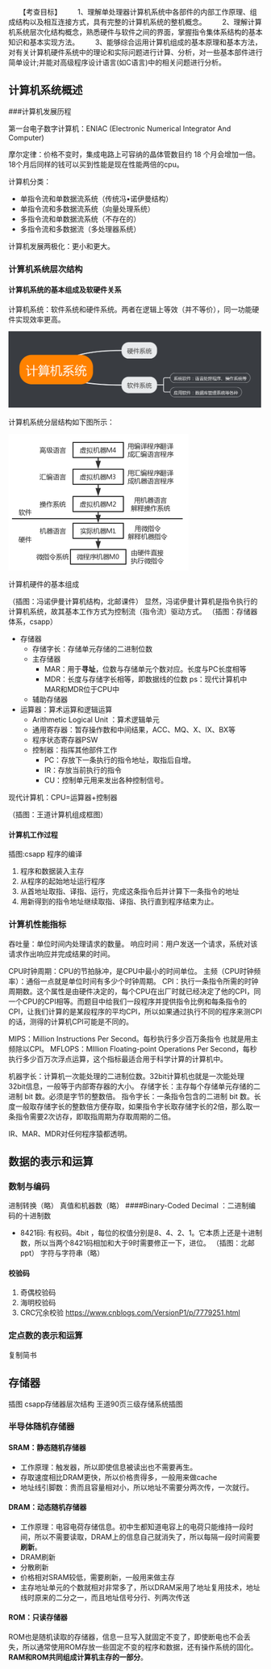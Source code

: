  　　【考查目标】
　　1、理解单处理器计算机系统中各部件的内部工作原理、组成结构以及相互连接方式，具有完整的计算机系统的整机概念。
　　2、理解计算机系统层次化结构概念，熟悉硬件与软件之间的界面，掌握指令集体系结构的基本知识和基本实现方法。
　　3、能够综合运用计算机组成的基本原理和基本方法，对有关计算机硬件系统中的理论和实际问题进行计算、分析，对一些基本部件进行简单设计;并能对高级程序设计语言(如C语言)中的相关问题进行分析。
　　
　

## 计算机系统概述
###计算机发展历程

第一台电子数字计算机：ENIAC (Electronic Numerical Integrator And Computer)

摩尔定律：价格不变时，集成电路上可容纳的晶体管数目约 18 个月会增加一倍。18个月后同样的钱可以买到性能是现在性能两倍的cpu。

计算机分类：
- 单指令流和单数据流系统（传统冯•诺伊曼结构）
- 单指令流和多数据流系统（向量处理系统）
- 多指令流和单数据流系统（不存在的）
- 多指令流和多数据流（多处理器系统）

计算机发展两极化：更小和更大。

### 计算机系统层次结构
#### 计算机系统的基本组成及软硬件关系

计算机系统：软件系统和硬件系统。两者在逻辑上等效（并不等价），同一功能硬件实现效率更高。

![计算机系统组成](./assets\1-1计算机系统.png)

计算机系统分层结构如下图所示：

![计算机系统的分层结构](./assets\1-2计算机分层结构.png)

计算机硬件的基本组成

（插图：冯诺伊曼计算机结构，北邮课件）
显然，冯诺伊曼计算机是指令执行的计算机系统，故其基本工作方式为控制流（指令流）驱动方式。
（插图：存储器体系，csapp）

- 存储器
    - 存储字长：存储单元存储的二进制位数
    - 主存储器
        - MAR：用于**寻址**，位数与存储单元个数对应。长度与PC长度相等
        - MDR：长度与存储字长相等，即数据线的位数
          ps：现代计算机中MAR和MDR位于CPU中
    - 辅助存储器
- 运算器：算术运算和逻辑运算
    - Arithmetic Logical Unit ：算术逻辑单元
    - 通用寄存器：暂存操作数和中间结果，ACC、MQ、X、IX、BX等
    - 程序状态寄存器PSW
  - 控制器：指挥其他部件工作
      - PC：存放下一条执行的指令地址，取指后自增。
      - IR：存放当前执行的指令
      - CU：控制单元用来发出各种控制信号。

现代计算机：CPU=运算器+控制器

（插图：王道计算机组成框图）

#### 计算机工作过程

插图:csapp 程序的编译

1. 程序和数据装入主存
2. 从程序的起始地址运行程序
3. 从首地址取指、译指、运行，完成这条指令后并计算下一条指令的地址
4. 用新得到的指令地址继续取指、译指、执行直到程序结束为止。

### 计算机性能指标

吞吐量：单位时间内处理请求的数量。
响应时间：用户发送一个请求，系统对该请求作出响应并完成结果的时间。

CPU时钟周期：CPU的节拍脉冲，是CPU中最小的时间单位。
主频（CPU时钟频率）：通俗一点就是单位时间有多少个时钟周期。
CPI：执行一条指令所需的时钟周期数。这个属性是由硬件决定的，每个CPU在出厂时就已经决定了他的CPI，同一个CPU的CPI相等。而题目中给我们一段程序并提供指令比例和每条指令的CPI，让我们计算的是某段程序的平均CPI，所以如果通过执行不同的程序来测CPI的话，测得的计算机CPI可能是不同的。

MIPS：Million Instructions Per Second。每秒执行多少百万条指令 也就是用主频除以CPI。
MFLOPS：MIllion Floating-point Operations Per Second，每秒执行多少百万次浮点运算，这个指标最适合用于科学计算的计算机中。

机器字长：计算机一次能处理的二进制位数。32bit计算机也就是一次能处理 32bit信息，一般等于内部寄存器的大小。
存储字长：主存每个存储单元存储的二进制 bit 数。必须是字节的整数倍。
指令字长：一条指令包含的二进制 bit 数。长度一般取存储字长的整数倍方便存取，如果指令字长取存储字长的2倍，那么取一条指令需要2次访存，即取指周期为存取周期的二倍。

IR、MAR、MDR对任何程序猿都透明。

## 数据的表示和运算
### 数制与编码
进制转换（略）
真值和机器数（略）
####Binary-Coded Decimal ：二进制编码的十进制数
- 8421码: 有权码。4bit ，每位的权值分别是8、4、2、1。它本质上还是十进制数，所以当两个8421码相加和大于9时需要修正一下，进位。
  （插图：北邮ppt）
  字符与字符串（略）
#### 校验码
1. 奇偶校验码
2. 海明校验码
3. CRC冗余校验
  https://www.cnblogs.com/VersionP1/p/7779251.html

### 定点数的表示和运算

复制简书

## 存储器
插图 csapp存储器层次结构
王道90页三级存储系统插图

### 半导体随机存储器
#### SRAM：静态随机存储器
- 工作原理：触发器，所以即使信息被读出也不需要再生。
- 存取速度相比DRAM更快，所以价格贵得多，一般用来做cache
- 地址线引脚数：贵而且容量相对小，所以地址不需要分两次传，一次就行。

#### DRAM：动态随机存储器

- 工作原理：电容电荷存储信息。初中生都知道电容上的电荷只能维持一段时间，所以不需要读取，DRAM上的信息自己就消失了，所以每隔一段时间需要**刷新**。
- DRAM刷新
- 分散刷新
- 价格相对SRAM较低，需要刷新，一般用来做主存
- 主存地址单元的个数就相对非常多了，所以DRAM采用了地址复用技术，地址线时原来的二分之一，而且地址信号分行、列两次传送

#### ROM：只读存储器

ROM也是随机读取的存储器，信息一旦写入就固定不变了，即使断电也不会丢失，所以通常使用ROM存放一些固定不变的程序和数据，还有操作系统的固化。**RAM和ROM共同组成计算机主存的一部分**。
